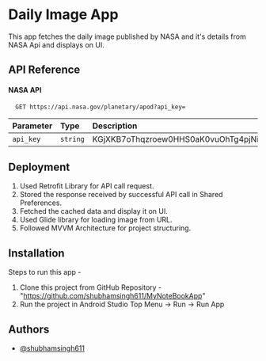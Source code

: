 
# Daily Image App

This app fetches the daily image published by NASA and it's details from NASA Api and displays on UI.

## API Reference

#### NASA API

```http
  GET https://api.nasa.gov/planetary/apod?api_key=
```

| Parameter | Type     | Description                |
| :-------- | :------- | :------------------------- |
| `api_key` | `string` | KGjXKB7oThqzroew0HHS0aK0vuOhTg4pjNiGkUhV |




## Deployment
1. Used Retrofit Library for API call request.
2. Stored the response received by successful API call in Shared Preferences.
3. Fetched the cached data and display it on UI.
4. Used Glide library for loading image from URL.
5. Followed MVVM Architecture for project structuring.




## Installation 
Steps to run this app -
1. Clone this project from GitHub Repository - "https://github.com/shubhamsingh611/MyNoteBookApp"
2. Run the project in Android Studio
Top Menu -> Run -> Run App

## Authors

- [@shubhamsingh611](https://www.github.com/shubhamsingh611)

